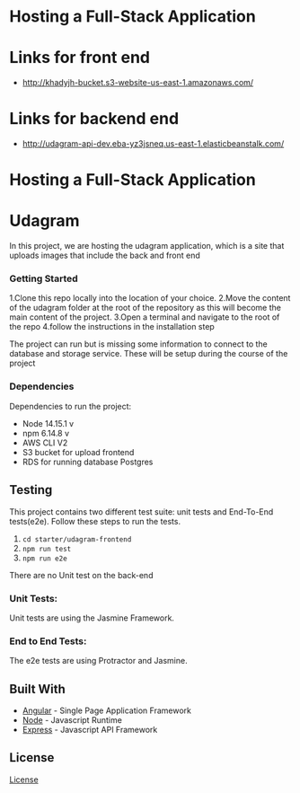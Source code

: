 
# Hosting a Full-Stack Application

# Links for front end
- http://khadyjh-bucket.s3-website-us-east-1.amazonaws.com/
# Links for backend end
- http://udagram-api-dev.eba-yz3jsneq.us-east-1.elasticbeanstalk.com/


# Hosting a Full-Stack Application

# Udagram

In this project, we are hosting the udagram application, which is a site that uploads images that include the back and front end

### Getting Started

1.Clone this repo locally into the location of your choice.
2.Move the content of the udagram folder at the root of the repository as this will become the main content of the project.
3.Open a terminal and navigate to the root of the repo
4.follow the instructions in the installation step

The project can run but is missing some information to connect to the database and storage service. These will be setup during the course of the project

### Dependencies

Dependencies to run the project:

- Node 14.15.1 v
- npm 6.14.8 v
- AWS CLI V2
- S3 bucket for upload frontend
- RDS for running database Postgres

## Testing

This project contains two different test suite: unit tests and End-To-End tests(e2e). Follow these steps to run the tests.

1. `cd starter/udagram-frontend`
1. `npm run test`
1. `npm run e2e`

There are no Unit test on the back-end

### Unit Tests:

Unit tests are using the Jasmine Framework.

### End to End Tests:

The e2e tests are using Protractor and Jasmine.

## Built With

- [Angular](https://angular.io/) - Single Page Application Framework
- [Node](https://nodejs.org) - Javascript Runtime
- [Express](https://expressjs.com/) - Javascript API Framework

## License
[License](LICENSE.txt)